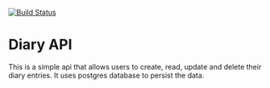 [![Build Status](https://travis-ci.com/SendiSteve/cp3_diary_api.svg?branch=develop)](https://travis-ci.com/SendiSteve/cp3_diary_api)

# Diary API
This is a simple api that allows users to create, read, update and delete their diary entries. It uses  postgres database to persist the data.
